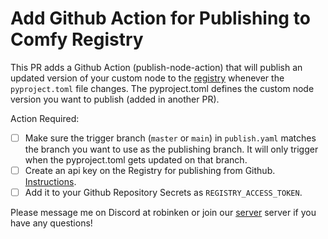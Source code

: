 # Add Github Action for Publishing to Comfy Registry

This PR adds a Github Action (publish-node-action) that will publish an updated version of your custom node to the [registry](https://comfyregistry.org/) whenever the `pyproject.toml` file changes. The pyproject.toml defines the custom node version you want to publish (added in another PR).

Action Required:

- [ ] Make sure the trigger branch (`master` or `main`) in `publish.yaml` matches the branch you want to use as the publishing branch. It will only trigger when the pyproject.toml gets updated on that branch.
- [ ] Create an api key on the Registry for publishing from Github. [Instructions](https://docs.comfy.org/registry/overview#create-an-api-key-for-publishing).
- [ ] Add it to your Github Repository Secrets as `REGISTRY_ACCESS_TOKEN`.

Please message me on Discord at robinken or join our [server](https://discord.com/invite/comfyorg) server if you have any questions!